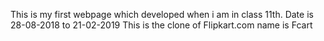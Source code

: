 This is my first webpage which developed when i am in class 11th.
Date is 28-08-2018 to 21-02-2019
This is the clone of Flipkart.com name is Fcart
